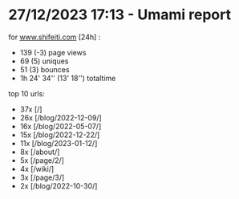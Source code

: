 # 27/12/2023 17:13 - Umami report
for www.shifeiti.com [24h] :

 - 139 (-3) page views
 - 69 (5) uniques
 - 51 (3) bounces
 - 1h 24' 34'' (13' 18'') totaltime


top 10 urls:
 - 37x [/]
 - 26x [/blog/2022-12-09/]
 - 16x [/blog/2022-05-07/]
 - 15x [/blog/2022-12-22/]
 - 11x [/blog/2023-01-12/]
 - 8x [/about/]
 - 5x [/page/2/]
 - 4x [/wiki/]
 - 3x [/page/3/]
 - 2x [/blog/2022-10-30/]


